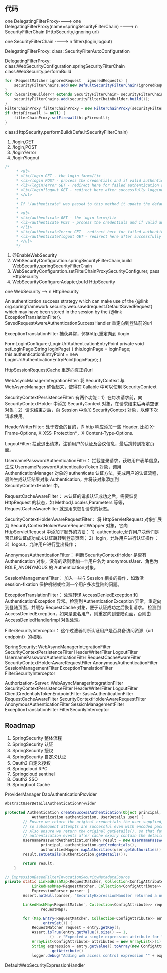 
## 代码
one DelegatingFilterProxy----> one DelegatingFilterProxy(name=springSecurityFilterChain)
---->  n SecurityFilterChain (HttpSecurity,ignoring url)

one SecurityFilterChain ----> n filters(login,logout)

DelegatingFilterProxy:
class: SecurityFilterAutoConfiguration

DelegatingFilterProxy:
class:WebSecurityConfiguration.springSecurityFilterChain
class:WebSecurity.performBuild
```java
for (RequestMatcher ignoredRequest : ignoredRequests) {
    securityFilterChains.add(new DefaultSecurityFilterChain(ignoredRequest));
}
for (SecurityBuilder<? extends SecurityFilterChain> securityFilterChainBuilder : securityFilterChainBuilders) {
    securityFilterChains.add(securityFilterChainBuilder.build());
}
FilterChainProxy filterChainProxy = new FilterChainProxy(securityFilterChains);
if (httpFirewall != null) {
    filterChainProxy.setFirewall(httpFirewall);
}
```
class:HttpSecurity.performBuild(DefaultSecurityFilterChain)

1. /login,GET
2. /login,POST
3. /login?error
4. /login?logout

```java
/*
	 * <ul>
	 * <li>/login GET - the login form</li>
	 * <li>/login POST - process the credentials and if valid authenticate the user</li>
	 * <li>/login?error GET - redirect here for failed authentication attempts</li>
	 * <li>/login?logout GET - redirect here after successfully logging out</li>
	 * </ul>
	 *
	 * If "/authenticate" was passed to this method it update the defaults as shown below:
	 *
	 * <ul>
	 * <li>/authenticate GET - the login form</li>
	 * <li>/authenticate POST - process the credentials and if valid authenticate the user
	 * </li>
	 * <li>/authenticate?error GET - redirect here for failed authentication attempts</li>
	 * <li>/authenticate?logout GET - redirect here after successfully logging out</li>
	 * </ul>
	 */

```


1. @EnableWebSecurity
2. WebSecurityConfiguration.springSecurityFilterChain,build WebSecurity,springSecurityFilterChain
3. WebSecurityConfiguration.setFilterChainProxySecurityConfigurer, pass HttpSecurity
4. WebSecurityConfigurerAdapter,build HttpSecurity

one WebSecurity --> n HttpSecurity

An authentication success strategy which can make use of the {@link org.springframework.security.web.savedrequest.DefaultSavedRequest} which may have been stored in the session by the {@link ExceptionTranslationFilter}.
SavedRequestAwareAuthenticationSuccessHandler
重定向到登陆前的url

ExceptionTranslationFilter
捕获异常，保存http,重定向到 /login

FormLoginConfigurer,LoginUrlAuthenticationEntryPoint
private void setLoginPage(String loginPage) {
	this.loginPage = loginPage;
	this.authenticationEntryPoint = new LoginUrlAuthenticationEntryPoint(loginPage);
}

HttpSessionRequestCache
重定向真正的url

WebAsyncManagerIntegrationFilter:
将 SecurityContext 与 WebAsyncManager 整合起来，使得在 Callable 中可以使用 SecurityContext

SecurityContextPersistenceFilter:
有两个功能：1）在每次请求前，向 SecurityContextHolder 中添加 SecurityContext 对象，在请求结束后再清空该对象；2）请求结束之后，向 Session 中添加 SecurityContext 对象，以便下次请求使用。

HeaderWriterFilter:
处于安全的目的，向 http 响应添加一些 Header, 比如 X-Frame-Options, X-XSS-Protection*，X-Content-Type-Options.

LogoutFilter:
拦截退出请求，注销用户的认证及会议信息，最后跳转到指定页面。

UsernamePasswordAuthenticationFilter：
拦截登录请求，获取用户表单信息，生成 UsernamePasswordAuthenticationToken 对象，调用 AuthenticationManager 对象的 authenticate 认证方法，完成用户的认证流程，
最终生成认证结果对象 Authentication，并将该对象添加到 SecurityContextHolder 中。

RequestCacheAwareFilter：
未认证的请求认证成功之后，需要恢复 HttpRequest 的状态，如 Method,Locales,Parameters 等等，RequestCacheAwareFilter 就是用来恢复请求的状态。 

SecurityContextHolderAwareRequestFilter：
将 HttpServletRequest 对象扩展为 SecurityContextHolderAwareRequestWrapper 对象，它向 HttpServletRequest 中添加了额外的方法：
1）authenticate,允许用户决他们是否已经认证成功或未认证跳转到登录页面；
2）login，允许用户进行认证操作；
3）logout，允许用户进行登出操作；

AnonymousAuthenticationFilter：
判断 SecurityContextHolder 是否有 Authentication 对象，没有的话则添加一个用户名为 anonymousUser、角色为 ROLE_ANONYMOUS 的 Authentication 对象。

SessionManagementFilter：
加入一些与 Session 相关的操作，如激活 session-fixation 保护机制或检测一个用户多次登陆的问题。

ExceptionTranslationFilter：
处理转译 AccessDeniedException 和 AuthenticationException 异常。检测到 AuthenticationException 异常，重定向到登陆页面，并缓存 RequestCache 对象，便于认证成功之后恢复请求。
检测到 AccessDeniedException，如果是匿名用户，则重定向到登陆页面，否则由 AccessDeniedHandlerImpl 对象处理。

FilterSecurityInterceptor：
这个过滤器判断认证用户是否具备访问资源（url endpoint）的权限。

SpringSecurity:
WebAsyncManagerIntegrationFilter
SecurityContextPersistenceFilter
HeaderWriterFilter
LogoutFilter
UsernamePasswordAuthenticationFilter
RequestCacheAwareFilter
SecurityContextHolderAwareRequestFilter
AnonymousAuthenticationFilter
SessionManagementFilter
ExceptionTranslationFilter
FilterSecurityInterceptor

Authorization-Server:
WebAsyncManagerIntegrationFilter
SecurityContextPersistenceFilter
HeaderWriterFilter
LogoutFilter
ClientCredentialsTokenEndpointFilter
BasicAuthenticationFilter
RequestCacheAwareFilter
SecurityContextHolderAwareRequestFilter
AnonymousAuthenticationFilter
SessionManagementFilter
ExceptionTranslationFilter
FilterSecurityInterceptor

## Roadmap
1. SpringSecurity 整体流程
2. SpringSecurity 认证
3. SpringSecurity 授权
4. SpringSecurity 自定义认证
5. Oauth2 自定义授权
6. Springcloud RPC
7. Springcloud sentinel
8. Oauth2 SSO
9. Springboot Cache

ProviderManager
DaoAuthenticationProvider

```java
AbstractUserDetailsAuthenticationProvider

protected Authentication createSuccessAuthentication(Object principal,
			Authentication authentication, UserDetails user) {
		// Ensure we return the original credentials the user supplied,
		// so subsequent attempts are successful even with encoded passwords.
		// Also ensure we return the original getDetails(), so that future
		// authentication events after cache expiry contain the details
		UsernamePasswordAuthenticationToken result = new UsernamePasswordAuthenticationToken(
				principal, authentication.getCredentials(),
				authoritiesMapper.mapAuthorities(user.getAuthorities()));
		result.setDetails(authentication.getDetails());

		return result;
	}

```

```java
// ExpressionBasedFilterInvocationSecurityMetadataSource
private static LinkedHashMap<RequestMatcher, Collection<ConfigAttribute>> processMap(
			LinkedHashMap<RequestMatcher, Collection<ConfigAttribute>> requestMap,
			ExpressionParser parser) {
		Assert.notNull(parser, "SecurityExpressionHandler returned a null parser object");

		LinkedHashMap<RequestMatcher, Collection<ConfigAttribute>> requestToExpressionAttributesMap = new LinkedHashMap<RequestMatcher, Collection<ConfigAttribute>>(
				requestMap);

		for (Map.Entry<RequestMatcher, Collection<ConfigAttribute>> entry : requestMap
				.entrySet()) {
			RequestMatcher request = entry.getKey();
			Assert.isTrue(entry.getValue().size() == 1,
					() -> "Expected a single expression attribute for " + request);
			ArrayList<ConfigAttribute> attributes = new ArrayList<>(1);
			String expression = entry.getValue().toArray(new ConfigAttribute[1])[0]
					.getAttribute();
			logger.debug("Adding web access control expression '" + expression + "', for "
```

DefaultWebSecurityExpressionHandler



